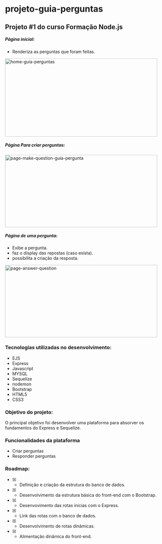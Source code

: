 # projeto-guia-perguntas

## Projeto #1 do curso Formação Node.js


##### Página inicial:
- Renderiza  as perguntas que foram feitas.



<a data-flickr-embed="true" href="https://www.flickr.com/photos/195826848@N08/52116992823/in/dateposted-public/" title="home-guia-perguntas"><img src="https://live.staticflickr.com/65535/52116992823_f98efa872f.jpg" width="500" height="257" alt="home-guia-perguntas"></a>


##### Página Para criar perguntas:

<a data-flickr-embed="true" href="https://www.flickr.com/photos/195826848@N08/52117206924/in/dateposted-public/" title="page-make-question-guia-pergunta"><img src="https://live.staticflickr.com/65535/52117206924_e4c03b8375.jpg" width="500" height="238" alt="page-make-question-guia-pergunta"></a>


##### Página de uma pergunta:
- Exibe a pergunta.
- faz o display das repostas (caso exista).
-  possibilita a criação da resposta.



<a data-flickr-embed="true" href="https://www.flickr.com/photos/195826848@N08/52116993413/in/dateposted-public/" title="page-answer-question"><img src="https://live.staticflickr.com/65535/52116993413_25fdb9b6ab.jpg" width="500" height="238" alt="page-answer-question"></a>



### Tecnologias utilizadas no desenvolvimento:

- EJS
- Express
- Javascript
- MYSQL
- Sequelize
- nodemon
- Bootstrap
- HTML5
- CSS3


### Objetivo do projeto:

O principal objetivo foi desenvolver uma plataforma para absorver os fundamentos do Express e Sequelize.  


### Funcionalidades da plataforma

- Criar perguntas 
- Responder perguntas


### Roadmap:

- [x] - Definição e criação da estrutura do banco de dados.
- [x] - Desenvolvimento da estrutura básica do front-end com o Bootstrap.
- [x] - Desenvovimento das rotas inicias com o Express.
- [x] - Link das rotas com o banco de dados.
- [x] - Desenvolvimento de rotas dinâmicas.
- [x] - Alimentação dinâmica do front-end.




